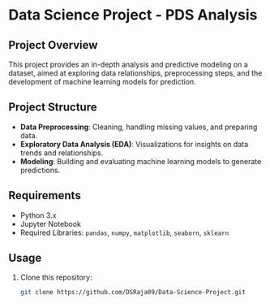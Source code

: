 # Data Science Project - PDS Analysis

## Project Overview
This project provides an in-depth analysis and predictive modeling on a dataset, aimed at exploring data relationships, preprocessing steps, and the development of machine learning models for prediction.

## Project Structure
- **Data Preprocessing**: Cleaning, handling missing values, and preparing data.
- **Exploratory Data Analysis (EDA)**: Visualizations for insights on data trends and relationships.
- **Modeling**: Building and evaluating machine learning models to generate predictions.

## Requirements
- Python 3.x
- Jupyter Notebook
- Required Libraries: `pandas`, `numpy`, `matplotlib`, `seaborn`, `sklearn`

## Usage
1. Clone this repository:
   ```bash
   git clone https://github.com/DSRaja09/Data-Science-Project.git

